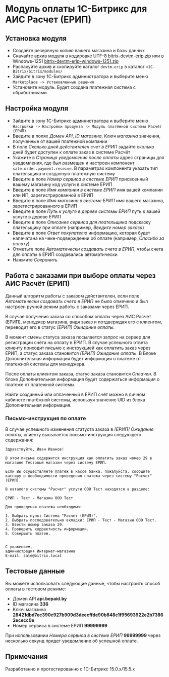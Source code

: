 # Модуль оплаты 1C-Битрикс для АИС Расчет (ЕРИП)

## Установка модуля

  * Создайте резервную копию вашего магазина и базы данных
  * Скачайте архив модуля в кодировке UTF-8 [bitrix-devtm-erip.zip](https://github.com/beGateway/bitrix-erip-payment-module/raw/master/bitrix-devtm-erip.zip) или в Windows-1251 [bitrix-devtm-erip-windows-1251.zip](https://github.com/beGateway/bitrix-erip-payment-module/raw/master/bitrix-devtm-erip-windows-1251.zip)
  * Распакуйте архив и скопируйте каталог `devtm.erip` в каталог
  `<1C-Bitrix/bitrix/modules/`
  * Зайдите в зону 1C-Битрикс администратора и выберите меню
  `Marketplace -> Установленные решения`
  * Установите модуль. Будет создана платежная система с обработчиками.

## Настройка модуля

  * Зайдите в зону 1C-Битрикс администратора и выберите меню `Настройки -> Настройки продукта -> Модуль платёжной системы Расчёт (ЕРИП)`
  * Введите в полях _Домен API_, _ID магазина_, _Ключ магазина_ значения, полученные от вашей платежной компании
  * В поле _Сколько дней действителен счет в ЕРИП_ задайте сколько дней будет доступен к оплате заказ в системе Расчёт
  * Укажите в _Страница уведомления после оплаты_ адрес страницы для уведомления, где был размещен и настроен компонент `sale.order.payment.receive`. В параметрах компонента указать тип плательщика и созданную платежную систему
  * Введите в поле _Номер сервиса в системе ЕРИП_ присвоенный вашему магазину код услуги в системе ЕРИП
  * Введите в поле _Имя компании в системе ЕРИП_ имя вашей компании или ИП, зарегистрированной в ЕРИП
  * Введите в поле _Имя магазина в системе ЕРИП_ имя вашего магазина, зарегистрированного в ЕРИП
  * Введите в поле _Путь к услуге в дереве системы ЕРИП_ путь к вашей услуге в дереве ЕРИП
  * Введите в поле _Описание сервиса для плательщика_ подсказку плательщику при оплате (например, _Введите номер заказа_)
  * Введите в поле _Ответ покупателю_ информацию, которая будет напечатана на чеке-подверждении об оплате (например, _Спасибо за оплату_)
  * Отметьте поле _Автоматически создавать счета в ЕРИП_, чтобы счета для оплаты в ЕРИП создавались автоматически
  * Нажмите _Сохранить_

## Работа с заказами при выборе оплаты через АИС Расчёт (ЕРИП)

Данный алгоритм работы с заказом действителен, если поле _Автоматически создавать счета в ЕРИП_ не было отмечено и был настроен ручной режим работы с заказами через ЕРИП.

В случае получения заказа со способом оплаты через АИС Расчет (ЕРИП), менеджер
магазина, видя заказ и потдверждая его с клиентом, переводит его в
статус _[ЕРИП] Ожидание оплаты_.

В момент смены статуса заказа посылается запрос на сервер для регистрации счёта
на оплату в ЕРИП. В случае успешного ответа клиенту приходит письмо с
инструкцией как оплатить заказ через ЕРИП, а статус заказа
становится _[ЕРИП] Ожидание оплаты_.
В Блоке Дополнительная информация будет информация о платеже от платежной системы для менеджера.

После оплаты клиентом заказа, статус заказа становится _Оплачен_.
В блоке Дополнительная информация будет содержаться инфoрмация о платеже от платежной системы.

Найти созданный или оплаченный в ЕРИП счёт можно в личном кабинете платёжной
системы, используя значение UID из блока Дополнительная информация.

### Письмо-инструкция по оплате

В случае успешного изменения статуста заказа в _[ЕРИП] Ожидание оплаты_, клиенту
высылается письмо-инструкция следующего содержания:

```
Здравствуйте, Иван Иванов!

В этом письме содержится инструкция как оплатить заказ номер 29 в магазине Тестовый магазин через систему ЕРИП.

Если Вы осуществляете платеж в кассе банка, пожалуйста, сообщите кассиру о необходимости проведения платежа через систему "Расчет"(ЕРИП).

В каталоге сиcтемы "Расчет" услуги ООО Тест находятся в разделе:

ЕРИП - Тест - Магазин ООО Тест

Для проведения платежа необходимо:

1. Выбрать пункт Система "Расчет (ЕРИП)".
2. Выбрать последовательно вкладки: ЕРИП - Тест - Магазин ООО Тест.
3. Ввести номер заказа 29.
4. Проверить корректность информации.
5. Совершить платеж.


С уважением,
администрация Интернет-магазина
E-mail: sale@bitrix.local
```

## Тестовые данные

Вы можете использовать следующие данные, чтобы настроить способ оплаты в
тестовом режиме:

  * Домен API __api.bepaid.by__
  * ID магазина __336__
  * Ключ магазина __28421dbd7ec390c927b909d3deecffde90b848c1f95693922e2b73862ececc0e__
  * Номер сервиса в системе ЕРИП __99999999__

При использовании _Номера сервиса в системе ЕРИП_ __99999999__ через несколько секунд придет уведомление об успешной оплате.

## Примечания

Разработанно и протестированно с 1С-Битрикс 15.0.x/15.5.x
